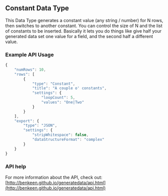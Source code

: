 ## Constant Data Type

This Data Type generates a constant value (any string / number) for N rows, then switches to another constant. You can 
control the size of N and the list of constants to be inserted. Basically it lets you do things like give half your 
generated data set one value for a field, and the second half a different value. 


### Example API Usage

```javascript
{
    "numRows": 10,
    "rows": [
        {
            "type": "Constant",
            "title": "A couple o' constants",
            "settings": {
                "loopCount": 5,
                "values": "One|Two"
            }
        }
    ],
    "export": {
        "type": "JSON",
        "settings": {
            "stripWhitespace": false,
            "dataStructureFormat": "complex"
        }
    }
}
```
 
### API help

For more information about the API, check out:
[http://benkeen.github.io/generatedata/api.html](http://benkeen.github.io/generatedata/api.html)
